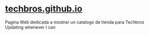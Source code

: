 # [techbros.github.io](https://juniorjfb.github.io/techbros.github.io/)
 Pagina Web dedicada a mostrar un catalogo de tienda para Techbros
Updating whenever I can
